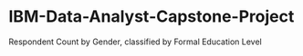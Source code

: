 # IBM-Data-Analyst-Capstone-Project
Respondent Count by Gender, classified by Formal Education Level
